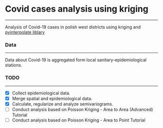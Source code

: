 # Covid cases analysis using kriging
---

Analysis of Covid-19 cases in polish west districts using  kriging and [pyinterpolate liblary](https://github.com/szymon-datalions/pyinterpolate)

### Data
---
Data about Covid-19 is aggregated form local sanitary-epidemiological stations.

### TODO
---
* [x] Collect epidemiological data.
* [x] Merge spatial and epidemiological data.
* [x] Calculate, regularize and analyze semivariograms.
* [ ] Conduct analysis based on Poisson Kriging - Area to Area (Advanced) Tutorial
* [ ] Conduct analysis based on Poisson Kriging - Area to Point Tutorial
